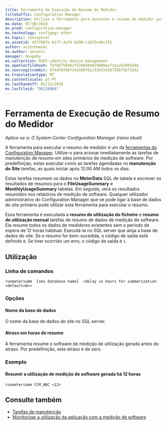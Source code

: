 ```yaml
---
title: Ferramenta de Execução de Resumo do Medidor
titleSuffix: Configuration Manager
description: Utilize a ferramenta para executar o resumo de medidor para acionar tarefas no Configuration Manager de resumo de medição de software.
ms.date: 07/30/2018
ms.prod: configuration-manager
ms.technology: configmgr-other
ms.topic: conceptual
ms.assetid: d27f88fe-817f-4af4-b290-c16f2e46cf31
author: aczechowski
ms.author: aaroncz
manager: dougeby
ms.collection: M365-identity-device-management
ms.openlocfilehash: 7bfb6758d62fb76650e019d00eef1ac2b2803d4b
ms.sourcegitcommit: 874d78f08714a509f61c52b154387268f5b73242
ms.translationtype: MT
ms.contentlocale: pt-PT
ms.lasthandoff: 02/12/2019
ms.locfileid: "56126968"
---
```

# <a name="run-meter-summarization-tool"></a>Ferramenta de Execução de Resumo do Medidor

*Aplica-se a: O System Center Configuration Manager (ramo atual)*

A ferramenta para executar o resumo de medidor é um da [ferramentas do Configuration Manager](/sccm/core/support/tools). Utilize-o para acionar imediatamente as tarefas de manutenção de resumo em sites primários de medição de software. Por predefinição, estas executar como as tarefas agendadas no **manutenção do Site** tarefas, as quais iniciar após 12:00 AM todos os dias. 

Estas tarefas resumem os dados no **MeterData** SQL de tabela e escrever os resultados de resumos para o **FileUsageSummary** e **MonthlyUsageSummary** tabelas. Em seguida, verá os resultados resumidos nos relatórios de medição de software. Qualquer utilizador administrativo do Configuration Manager que se pode ligar à base de dados do site primário pode utilizar esta ferramenta para executar o resumo. 

Essa ferramenta é executada a **resumo de utilização do ficheiro** e **resumo de utilização mensal** tarefas de resumo de dados de medição de software. Ela resume todos os dados de medidores existentes sem o período de espera de 12 horas habitual. Executá-la no SQL server que aloja a base de dados do site. Se o resumo for bem-sucedida, o código de saída está definido `0`. Se tiver ocorrido um erro, o código de saída é `1`.



## <a name="usage"></a>Utilização

### <a name="command-line"></a>Linha de comandos

`runmetersumm  [sms database name]  <delay in hours for summarization <default=0>>`


### <a name="options"></a>Opções

#### <a name="database-name"></a>Nome da base de dados
O nome da base de dados do site no SQL server.

#### <a name="delay-in-hours-for-summarization"></a>Atraso em horas de resumo
A ferramenta resume o software de medição de utilização gerada antes do atraso. Por predefinição, este atraso é de zero.


### <a name="example"></a>Exemplo

#### <a name="summarize-the-software-metering-usage-generated-12-hours-ago"></a>Resumir a utilização de medição de software gerada há 12 horas

`runmetersumm CCM_ABC <12>`



## <a name="see-also"></a>Consulte também

- [Tarefas de manutenção](/sccm/core/servers/manage/maintenance-tasks)
- [Monitorizar a utilização da aplicação com a medição de software](/sccm/apps/deploy-use/monitor-app-usage-with-software-metering)
